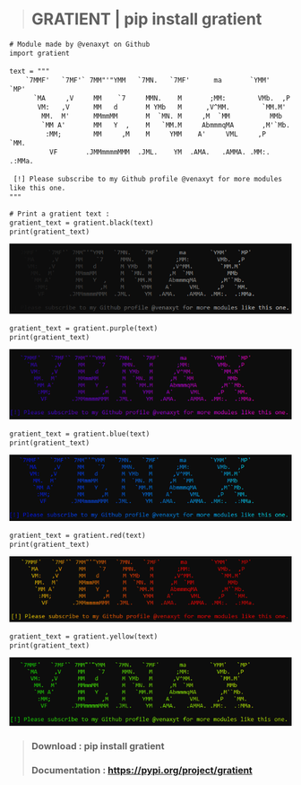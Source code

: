 > # GRATIENT    |    pip install gratient
```
# Module made by @venaxyt on Github
import gratient

text = """
    `7MMF'   `7MF'` 7MM"'"YMM   `7MN.   `7MF'      ma       `YMM'   `MP' 
      `MA     ,V     MM    `7     MMN.    M       ;MM:        VMb.  ,P   
       VM:   ,V      MM   d       M YMb   M      ,V^MM.        `MM.M'    
        MM.  M'      MMmmMM       M  `MN. M     ,M  `MM          MMb     
        `MM A'       MM   Y  ,    M   `MM.M     AbmmmqMA       ,M'`Mb.   
         :MM;        MM     ,M    M     YMM    A'     VML     ,P   `MM.  
          VF       .JMMmmmmMMM  .JML.    YM  .AMA.   .AMMA. .MM:.  .:MMa.

 [!] Please subscribe to my Github profile @venaxyt for more modules like this one.
"""
```
```
# Print a gratient text :
gratient_text = gratient.black(text)
print(gratient_text)
```
![](https://github.com/venaxyt/gratient/blob/main/images/black.PNG)

```
gratient_text = gratient.purple(text)
print(gratient_text)
```
![](https://github.com/venaxyt/gratient/blob/main/images/purple.PNG)
```
gratient_text = gratient.blue(text)
print(gratient_text)
```
![](https://github.com/venaxyt/gratient/blob/main/images/blue.PNG)
```
gratient_text = gratient.red(text)
print(gratient_text)
```
![](https://github.com/venaxyt/gratient/blob/main/images/red.PNG)
```
gratient_text = gratient.yellow(text)
print(gratient_text)
```
![](https://github.com/venaxyt/gratient/blob/main/images/yellow.PNG)

> ### Download : pip install gratient
> ### Documentation : https://pypi.org/project/gratient

